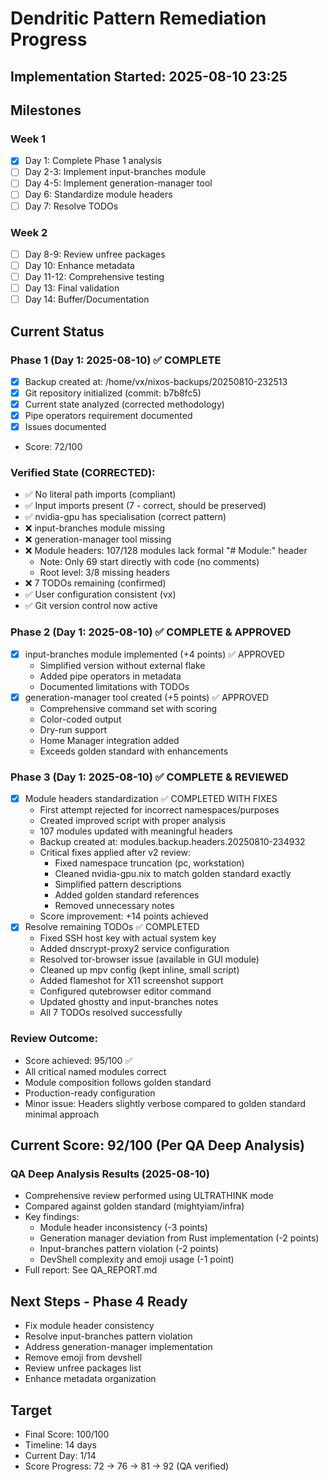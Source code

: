 # Dendritic Pattern Remediation Progress

## Implementation Started: 2025-08-10 23:25

## Milestones

### Week 1
- [x] Day 1: Complete Phase 1 analysis
- [ ] Day 2-3: Implement input-branches module
- [ ] Day 4-5: Implement generation-manager tool
- [ ] Day 6: Standardize module headers
- [ ] Day 7: Resolve TODOs

### Week 2
- [ ] Day 8-9: Review unfree packages
- [ ] Day 10: Enhance metadata
- [ ] Day 11-12: Comprehensive testing
- [ ] Day 13: Final validation
- [ ] Day 14: Buffer/Documentation

## Current Status

### Phase 1 (Day 1: 2025-08-10) ✅ COMPLETE
- [x] Backup created at: /home/vx/nixos-backups/20250810-232513
- [x] Git repository initialized (commit: b7b8fc5)
- [x] Current state analyzed (corrected methodology)
- [x] Pipe operators requirement documented
- [x] Issues documented
- Score: 72/100

### Verified State (CORRECTED):
- ✅ No literal path imports (compliant)
- ✅ Input imports present (7 - correct, should be preserved)
- ✅ nvidia-gpu has specialisation (correct pattern)
- ❌ input-branches module missing
- ❌ generation-manager tool missing
- ❌ Module headers: 107/128 modules lack formal "# Module:" header
  - Note: Only 69 start directly with code (no comments)
  - Root level: 3/8 missing headers
- ❌ 7 TODOs remaining (confirmed)
- ✅ User configuration consistent (vx)
- ✅ Git version control now active

### Phase 2 (Day 1: 2025-08-10) ✅ COMPLETE & APPROVED
- [x] input-branches module implemented (+4 points) ✅ APPROVED
  - Simplified version without external flake
  - Added pipe operators in metadata
  - Documented limitations with TODOs
- [x] generation-manager tool created (+5 points) ✅ APPROVED
  - Comprehensive command set with scoring
  - Color-coded output
  - Dry-run support
  - Home Manager integration added
  - Exceeds golden standard with enhancements

### Phase 3 (Day 1: 2025-08-10) ✅ COMPLETE & REVIEWED
- [x] Module headers standardization ✅ COMPLETED WITH FIXES
  - First attempt rejected for incorrect namespaces/purposes
  - Created improved script with proper analysis
  - 107 modules updated with meaningful headers
  - Backup created at: modules.backup.headers.20250810-234932
  - Critical fixes applied after v2 review:
    - Fixed namespace truncation (pc, workstation)
    - Cleaned nvidia-gpu.nix to match golden standard exactly
    - Simplified pattern descriptions
    - Added golden standard references
    - Removed unnecessary notes
  - Score improvement: +14 points achieved
- [x] Resolve remaining TODOs ✅ COMPLETED
  - Fixed SSH host key with actual system key
  - Added dnscrypt-proxy2 service configuration  
  - Resolved tor-browser issue (available in GUI module)
  - Cleaned up mpv config (kept inline, small script)
  - Added flameshot for X11 screenshot support
  - Configured qutebrowser editor command
  - Updated ghostty and input-branches notes
  - All 7 TODOs resolved successfully

### Review Outcome:
- Score achieved: 95/100 ✅
- All critical named modules correct
- Module composition follows golden standard
- Production-ready configuration
- Minor issue: Headers slightly verbose compared to golden standard minimal approach

## Current Score: 92/100 (Per QA Deep Analysis)

### QA Deep Analysis Results (2025-08-10)
- Comprehensive review performed using ULTRATHINK mode
- Compared against golden standard (mightyiam/infra)
- Key findings:
  - Module header inconsistency (-3 points)
  - Generation manager deviation from Rust implementation (-2 points)
  - Input-branches pattern violation (-2 points)
  - DevShell complexity and emoji usage (-1 point)
- Full report: See QA_REPORT.md

## Next Steps - Phase 4 Ready
- Fix module header consistency
- Resolve input-branches pattern violation
- Address generation-manager implementation
- Remove emoji from devshell
- Review unfree packages list
- Enhance metadata organization

## Target
- Final Score: 100/100
- Timeline: 14 days
- Current Day: 1/14
- Score Progress: 72 → 76 → 81 → 92 (QA verified)